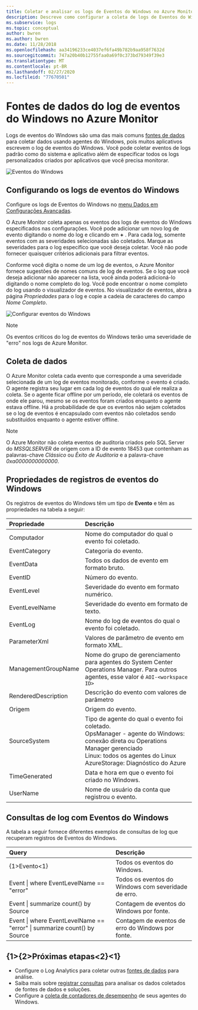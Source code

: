 ```yaml
---
title: Coletar e analisar os logs de Eventos do Windows no Azure Monitor | Microsoft Docs
description: Descreve como configurar a coleta de logs de Eventos do Windows pelo Azure Monitor e detalhes dos registros criados.
ms.subservice: logs
ms.topic: conceptual
author: bwren
ms.author: bwren
ms.date: 11/28/2018
ms.openlocfilehash: aa34196233ce4037ef6fa49b782b9aa958f7632d
ms.sourcegitcommit: 747a20b40b12755faa0a69f0c373bd79349f39e3
ms.translationtype: MT
ms.contentlocale: pt-BR
ms.lasthandoff: 02/27/2020
ms.locfileid: "77670501"
---
```

# <a name="windows-event-log-data-sources-in-azure-monitor"></a>Fontes de dados do log de eventos do Windows no Azure Monitor
Logs de eventos do Windows são uma das mais comuns [fontes de dados](agent-data-sources.md) para coletar dados usando agentes do Windows, pois muitos aplicativos escrevem o log de eventos do Windows.  Você pode coletar eventos de logs padrão como do sistema e aplicativo além de especificar todos os logs personalizados criados por aplicativos que você precisa monitorar.

![Eventos do Windows](media/data-sources-windows-events/overview.png)     

## <a name="configuring-windows-event-logs"></a>Configurando os logs de eventos do Windows
Configure os logs de Eventos do Windows no [menu Dados em Configurações Avançadas](agent-data-sources.md#configuring-data-sources).

O Azure Monitor coleta apenas os eventos dos logs de eventos do Windows especificados nas configurações.  Você pode adicionar um novo log de evento digitando o nome do log e clicando em **+** .  Para cada log, somente eventos com as severidades selecionadas são coletados.  Marque as severidades para o log específico que você deseja coletar.  Você não pode fornecer quaisquer critérios adicionais para filtrar eventos.

Conforme você digita o nome de um log de eventos, o Azure Monitor fornece sugestões de nomes comuns de log de eventos. Se o log que você deseja adicionar não aparecer na lista, você ainda poderá adicioná-lo digitando o nome completo do log. Você pode encontrar o nome completo do log usando o visualizador de eventos. No visualizador de eventos, abra a página *Propriedades* para o log e copie a cadeia de caracteres do campo *Nome Completo*.

![Configurar eventos do Windows](media/data-sources-windows-events/configure.png)

> [!NOTE]
> Os eventos críticos do log de eventos do Windows terão uma severidade de "erro" nos logs de Azure Monitor.

## <a name="data-collection"></a>Coleta de dados
O Azure Monitor coleta cada evento que corresponde a uma severidade selecionada de um log de eventos monitorado, conforme o evento é criado.  O agente registra seu lugar em cada log de eventos do qual ele realiza a coleta.  Se o agente ficar offline por um período, ele coletará os eventos de onde ele parou, mesmo se os eventos foram criados enquanto o agente estava offline.  Há a probabilidade de que os eventos não sejam coletados se o log de eventos é encapsulado com eventos não coletados sendo substituídos enquanto o agente estiver offline.

>[!NOTE]
>O Azure Monitor não coleta eventos de auditoria criados pelo SQL Server do *MSSQLSERVER* de origem com a ID de evento 18453 que contenham as palavras-chave *Clássico* ou *Êxito de Auditoria* e a palavra-chave *0xa0000000000000*.
>

## <a name="windows-event-records-properties"></a>Propriedades de registros de eventos do Windows
Os registros de eventos do Windows têm um tipo de **Evento** e têm as propriedades na tabela a seguir:

| Propriedade | Descrição |
|:--- |:--- |
| Computador |Nome do computador do qual o evento foi coletado. |
| EventCategory |Categoria do evento. |
| EventData |Todos os dados de evento em formato bruto. |
| EventID |Número do evento. |
| EventLevel |Severidade do evento em formato numérico. |
| EventLevelName |Severidade do evento em formato de texto. |
| EventLog |Nome do log de eventos do qual o evento foi coletado. |
| ParameterXml |Valores de parâmetro de evento em formato XML. |
| ManagementGroupName |Nome do grupo de gerenciamento para agentes do System Center Operations Manager.  Para outros agentes, esse valor é `AOI-<workspace ID>` |
| RenderedDescription |Descrição do evento com valores de parâmetro |
| Origem |Origem do evento. |
| SourceSystem |Tipo de agente do qual o evento foi coletado. <br> OpsManager - agente do Windows: conexão direta ou Operations Manager gerenciado <br> Linux: todos os agentes do Linux  <br> AzureStorage: Diagnóstico do Azure |
| TimeGenerated |Data e hora em que o evento foi criado no Windows. |
| UserName |Nome de usuário da conta que registrou o evento. |

## <a name="log-queries-with-windows-events"></a>Consultas de log com Eventos do Windows
A tabela a seguir fornece diferentes exemplos de consultas de log que recuperam registros de Eventos do Windows.

| Query | Descrição |
|:---|:---|
| {1&gt;Evento&lt;1} |Todos os eventos do Windows. |
| Event &#124; where EventLevelName == "error" |Todos os eventos do Windows com severidade de erro. |
| Event &#124; summarize count() by Source |Contagem de eventos do Windows por fonte. |
| Event &#124; where EventLevelName == "error" &#124; summarize count() by Source |Contagem de eventos de erro do Windows por fonte. |


## <a name="next-steps"></a>{1&gt;{2&gt;Próximas etapas&lt;2}&lt;1}
* Configure o Log Analytics para coletar outras [fontes de dados](agent-data-sources.md) para análise.
* Saiba mais sobre [registrar consultas](../log-query/log-query-overview.md) para analisar os dados coletados de fontes de dados e soluções.  
* Configure a [coleta de contadores de desempenho](data-sources-performance-counters.md) de seus agentes do Windows.
